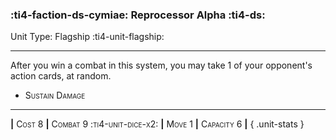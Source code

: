 ### :ti4-faction-ds-cymiae: **Reprocessor Alpha** :ti4-ds:

Unit Type: Flagship :ti4-unit-flagship:

---

After you win a combat in this system, you may take 1 of your opponent's action cards, at random.

* <span style="font-variant:small-caps;">Sustain Damage</span> 

---

__|__ <span style="font-variant:small-caps;">Cost 8</span> __|__ <span style="font-variant:small-caps;">Combat 9 :ti4-unit-dice-x2:</span> __|__ <span style="font-variant:small-caps;">Move 1</span> __|__ <span style="font-variant:small-caps;">Capacity 6</span> __|__
{ .unit-stats }
